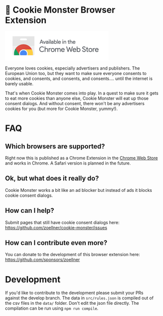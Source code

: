 # 🍪 Cookie Monster Browser Extension

[![Chrome Web Store Download](./static/chrome_web_store.png)](https://chrome.google.com/webstore/detail/cookie-monster-plugin/mcfkbhecnoikhkemapgbdmndejfcpfdj)

Everyone loves cookies, especially advertisers and publishers. The European Union too, but they want to make sure everyone consents to cookies, and consents, and consents, and consents.... until the internet is barely usable.

That's when Cookie Monster comes into play. In a quest to make sure it gets to eat more cookies than anyone else, Cookie Monster will eat up those consent dialogs. And without consent, there won't be any advertisers cookies for you (but more for Cookie Monster, yummy!).

# FAQ

## Which browsers are supported?
Right now this is published as a Chrome Extension in the [Chrome Web Store](https://chrome.google.com/webstore/detail/cookie-monster-plugin/mcfkbhecnoikhkemapgbdmndejfcpfdj) and works in Chrome. A Safari version is planned in the future.

## Ok, but what does it really do?
Cookie Monster works a bit like an ad blocker but instead of ads it blocks cookie consent dialogs.

## How can I help?
Submit pages that still have cookie consent dialogs here: https://github.com/zoellner/cookie-monster/issues

## How can I contribute even more?
You can donate to the development of this browser extension here: https://github.com/sponsors/zoellner

# Development
If you'd like to contribute to the development please submit your PRs against the develop branch.
The data in `src/rules.json` is compiled out of the csv files in the `data/` folder. Don't edit the json file directly.
The compilation can be run using `npm run compile`.
